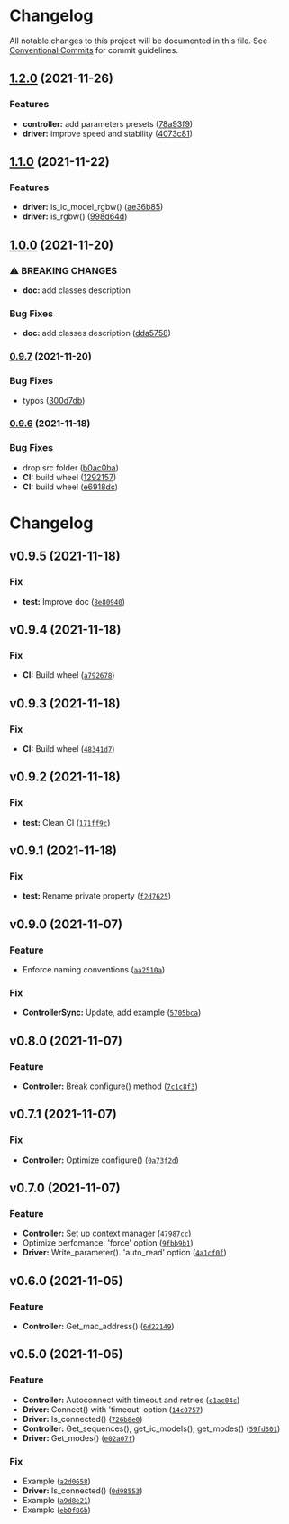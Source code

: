 # Changelog

All notable changes to this project will be documented in this file. See
[Conventional Commits](https://conventionalcommits.org) for commit guidelines.

## [1.2.0](https://github.com/roslovets/SP110E/compare/v1.1.0...v1.2.0) (2021-11-26)


### Features

* **controller:** add parameters presets ([78a93f9](https://github.com/roslovets/SP110E/commit/78a93f9135f5106a0e6f7e9d3e9f021eb1b59fff))
* **driver:** improve speed and stability ([4073c81](https://github.com/roslovets/SP110E/commit/4073c815278b16c84fcc2cf826089012ebbe8cea))

## [1.1.0](https://github.com/roslovets/SP110E/compare/v1.0.0...v1.1.0) (2021-11-22)


### Features

* **driver:** is_ic_model_rgbw() ([ae36b85](https://github.com/roslovets/SP110E/commit/ae36b85dd548eb9347125ae4099182fee2e44371))
* **driver:** is_rgbw() ([998d64d](https://github.com/roslovets/SP110E/commit/998d64de67e6812f07f5a99390b3d64eec6045a0))

## [1.0.0](https://github.com/roslovets/SP110E/compare/v0.9.7...v1.0.0) (2021-11-20)


### ⚠ BREAKING CHANGES

* **doc:** add classes description

### Bug Fixes

* **doc:** add classes description ([dda5758](https://github.com/roslovets/SP110E/commit/dda5758e824922a3950cbdca79c0223b38e759df))

### [0.9.7](https://github.com/roslovets/SP110E/compare/v0.9.6...v0.9.7) (2021-11-20)


### Bug Fixes

* typos ([300d7db](https://github.com/roslovets/SP110E/commit/300d7db92dcd79abb513924d72346d1a073ec2f8))

### [0.9.6](https://github.com/roslovets/SP110E/compare/v0.9.5...v0.9.6) (2021-11-18)


### Bug Fixes

* drop src folder ([b0ac0ba](https://github.com/roslovets/SP110E/commit/b0ac0bac9369e4548d0affd7321996c9616b6103))
* **CI:** build wheel ([1292157](https://github.com/roslovets/SP110E/commit/12921573746b9ad9d1317ca6265a191b60b6f4c7))
* **CI:** build wheel ([e6918dc](https://github.com/roslovets/SP110E/commit/e6918dc8b9aabd5e55e6268b41612d47fe85e698))

# Changelog

<!--next-version-placeholder-->

## v0.9.5 (2021-11-18)
### Fix
* **test:** Improve doc ([`8e80940`](https://github.com/roslovets/SP110E/commit/8e8094097445bebba4e04feea6c78688147f9f4b))

## v0.9.4 (2021-11-18)
### Fix
* **CI:** Build wheel ([`a792678`](https://github.com/roslovets/SP110E/commit/a7926784d678806585ba0014d7988ce4d03eac6f))

## v0.9.3 (2021-11-18)
### Fix
* **CI:** Build wheel ([`48341d7`](https://github.com/roslovets/SP110E/commit/48341d7534cdbbacb8a85bd54a6c8e283b9d7ecf))

## v0.9.2 (2021-11-18)
### Fix
* **test:** Clean CI ([`171ff9c`](https://github.com/roslovets/SP110E/commit/171ff9cc0b8af32b6f5eaa11c7ca05ed3a0ad4c9))

## v0.9.1 (2021-11-18)
### Fix
* **test:** Rename private property ([`f2d7625`](https://github.com/roslovets/SP110E/commit/f2d7625c1c34e4bd8cc97a690fdc297d51fdb8e7))

## v0.9.0 (2021-11-07)
### Feature
* Enforce naming conventions ([`aa2510a`](https://github.com/roslovets/SP110E/commit/aa2510ad3a2362212d87364f99bdfe4d0b9523c3))

### Fix
* **ControllerSync:** Update, add example ([`5705bca`](https://github.com/roslovets/SP110E/commit/5705bca94fb4989086adf5b8217a04087f2a0de4))

## v0.8.0 (2021-11-07)
### Feature
* **Controller:** Break configure() method ([`7c1c8f3`](https://github.com/roslovets/SP110E/commit/7c1c8f398c1ee8e1aacf074213cb2ae18082367c))

## v0.7.1 (2021-11-07)
### Fix
* **Controller:** Optimize configure() ([`0a73f2d`](https://github.com/roslovets/SP110E/commit/0a73f2d0282db046b51f2f1950fcf8be19db9a08))

## v0.7.0 (2021-11-07)
### Feature
* **Controller:** Set up context manager ([`47987cc`](https://github.com/roslovets/SP110E/commit/47987cc1dca274806ecc2cdf827d39b0b6997032))
* Optimize perfomance. 'force' option ([`9fbb9b1`](https://github.com/roslovets/SP110E/commit/9fbb9b160d48d90914d6562f329b39059c83c0e0))
* **Driver:** Write_parameter(). 'auto_read' option ([`4a1cf0f`](https://github.com/roslovets/SP110E/commit/4a1cf0fa2194f7fc3af245cf85a03c52432c0e77))

## v0.6.0 (2021-11-05)
### Feature
* **Controller:** Get_mac_address() ([`6d22149`](https://github.com/roslovets/SP110E/commit/6d221499d1c3889e13ac601e8466adae2f7377ed))

## v0.5.0 (2021-11-05)
### Feature
* **Controller:** Autoconnect with timeout and retries ([`c1ac04c`](https://github.com/roslovets/SP110E/commit/c1ac04c991e6113ffe8537cabb030f3fd24ae597))
* **Driver:** Connect() with 'timeout' option ([`14c0757`](https://github.com/roslovets/SP110E/commit/14c0757c86271791910ff5f3ee933763ac81e603))
* **Driver:** Is_connected() ([`726b8e0`](https://github.com/roslovets/SP110E/commit/726b8e03dd2c8310119fa65414c2458da955e67e))
* **Controller:** Get_sequences(), get_ic_models(), get_modes() ([`59fd301`](https://github.com/roslovets/SP110E/commit/59fd301c4b808ec8c65b970920c209aa53236eff))
* **Driver:** Get_modes() ([`e02a07f`](https://github.com/roslovets/SP110E/commit/e02a07f894ef1dc40f8d0f1219bb3a1a82986aa3))

### Fix
* Example ([`a2d0658`](https://github.com/roslovets/SP110E/commit/a2d06588127f001354861987f018d76c1e2e7fca))
* **Driver:** Is_connected() ([`0d98553`](https://github.com/roslovets/SP110E/commit/0d98553397fd8479319b0d11018adedec81e97ea))
* Example ([`a9d8e21`](https://github.com/roslovets/SP110E/commit/a9d8e21679f630fecdddcb166d7c59ff73e17cc2))
* Example ([`eb0f86b`](https://github.com/roslovets/SP110E/commit/eb0f86b93b60c8b42af6a85c0c2a9d96e27cbbc5))
